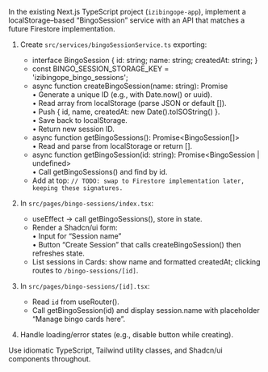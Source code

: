 In the existing Next.js TypeScript project (`izibingope-app`), implement a localStorage–based “BingoSession” service with an API that matches a future Firestore implementation.

1. Create `src/services/bingoSessionService.ts` exporting:
   - interface BingoSession { id: string; name: string; createdAt: string; }
   - const BINGO_SESSION_STORAGE_KEY = 'izibingope_bingo_sessions';
   - async function createBingoSession(name: string): Promise<string>  
     • Generate a unique ID (e.g., with Date.now() or uuid).  
     • Read array from localStorage (parse JSON or default []).  
     • Push { id, name, createdAt: new Date().toISOString() }.  
     • Save back to localStorage.  
     • Return new session ID.
   - async function getBingoSessions(): Promise<BingoSession[]>  
     • Read and parse from localStorage or return [].
   - async function getBingoSession(id: string): Promise<BingoSession | undefined>  
     • Call getBingoSessions() and find by id.
   - Add at top: `// TODO: swap to Firestore implementation later, keeping these signatures.`

2. In `src/pages/bingo-sessions/index.tsx`:
   - useEffect → call getBingoSessions(), store in state.
   - Render a Shadcn/ui form:  
     • Input for “Session name”  
     • Button “Create Session” that calls createBingoSession() then refreshes state.
   - List sessions in Cards: show name and formatted createdAt; clicking routes to `/bingo-sessions/[id]`.

3. In `src/pages/bingo-sessions/[id].tsx`:
   - Read `id` from useRouter().  
   - Call getBingoSession(id) and display session.name with placeholder “Manage bingo cards here”.

4. Handle loading/error states (e.g., disable button while creating).

Use idiomatic TypeScript, Tailwind utility classes, and Shadcn/ui components throughout.
